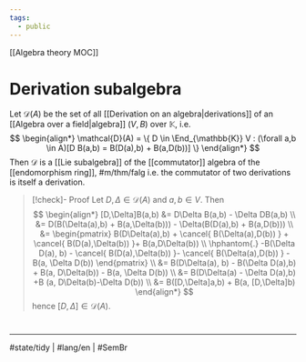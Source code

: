 ```yaml
---
tags:
  - public
---
```

[[Algebra theory MOC]]
# Derivation subalgebra

Let $\mathcal{D}(A)$ be the set of all [[Derivation on an algebra|derivations]] of an [[Algebra over a field|algebra]] $(V, B)$ over $\mathbb{K}$, i.e.
$$
\begin{align*}
\mathcal{D}(A) = \{ D \in \End_{\mathbb{K}} V : (\forall a,b \in A)[D B(a,b) = B(D(a),b) + B(a,D(b))] \}
\end{align*}
$$
Then $\mathcal{D}$ is a [[Lie subalgebra]] of the [[commutator]] algebra of the [[endomorphism ring]], #m/thm/falg 
i.e. the commutator of two derivations is itself a derivation. 

> [!check]- Proof
> Let $D,\Delta \in \mathcal{D}(A)$ and $a,b \in V$. Then
> $$
> \begin{align*}
> [D,\Delta]B(a,b)
> &= D\Delta B(a,b) - \Delta DB(a,b) \\
> &= D(B(\Delta(a),b) + B(a,\Delta(b))) - \Delta(B(D(a),b) + B(a,D(b))) \\
> &= \begin{pmatrix}
> B(D\Delta(a),b) + \cancel{ B(\Delta(a),D(b)) } + \cancel{ B(D(a),\Delta(b)) }+ B(a,D\Delta(b)) \\
> \hphantom{.} -B(\Delta D(a), b) - \cancel{ B(D(a),\Delta(b)) }- \cancel{ B(\Delta(a),D(b)) } - B(a, \Delta D(b))
> \end{pmatrix} \\
> &= B(D\Delta(a), b) - B(\Delta D(a),b) + B(a, D\Delta(b)) - B(a, \Delta D(b)) \\
> &= B(D\Delta(a) - \Delta D(a),b) +B (a, D\Delta(b)-\Delta D(b)) \\
> &= B([D,\Delta]a,b) + B(a, [D,\Delta]b)
> \end{align*}
> $$
> hence $[D,\Delta] \in \mathcal{D}(A)$. <span class="QED"/>

#
---
#state/tidy | #lang/en | #SemBr